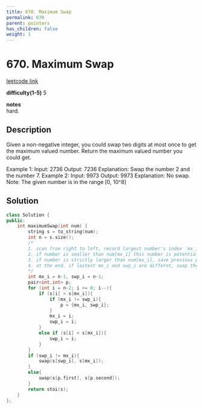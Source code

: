 ```yaml
---
title: 670. Maximum Swap
permalink: 670
parent: pointers
has_children: false
weight: 1
---
```

# 670. Maximum Swap

[leetcode link](https://leetcode.com/problems/maximum-swap/)

**difficulty(1-5)**
5

**notes**   
hard.

## Description

Given a non-negative integer, you could swap two digits at most once to get the maximum valued number. Return the maximum valued number you could get.

Example 1:
Input: 2736
Output: 7236
Explanation: Swap the number 2 and the number 7.
Example 2:
Input: 9973
Output: 9973
Explanation: No swap.
Note:
The given number is in the range [0, 10^8]

## Solution

```c++
class Solution {
public:
    int maximumSwap(int num) {
        string s = to_string(num);
        int n = s.size();
        /*
        1. scan from right to left, record largest number's index `mx_i`
        2. if number is smaller than num[mx_i] this number is potential good number to be swapped, save its index `swp_i`
        3. if number is strictly larger than num[mx_i], save previous pair to `p` (note that this pair mx_i and swp_i must be different), and update mx_i to current index
        4. at the end, if lastest mx_i and swp_i are differnt, swap them. Otherwise swap the saved pair in `p`
        */
        int mx_i = n-1, swp_i = n-1;
        pair<int,int> p;
        for (int i = n-2; i >= 0; i--){
            if (s[i] > s[mx_i]){
                if (mx_i != swp_i){
                    p = {mx_i, swp_i};
                }
                mx_i = i;
                swp_i = i;
            }
            else if (s[i] < s[mx_i]){
                swp_i = i;
            }
        }
        if (swp_i != mx_i){
            swap(s[swp_i], s[mx_i]);
        }
        else{
            swap(s[p.first], s[p.second]);
        }
        return stoi(s);
    }
};
```


